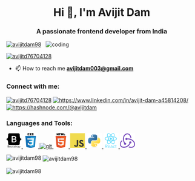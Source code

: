 <h1 align="center">Hi 👋, I'm Avijit Dam</h1>
<h3 align="center">A passionate frontend developer from India</h3>
<img align="right" alt="coding" width="400" src="https://camo.githubusercontent.com/5ddf73ad3a205111cf8c686f687fc216c2946a75005718c8da5b837ad9de78c9/68747470733a2f2f7468756d62732e6766796361742e636f6d2f4576696c4e657874446576696c666973682d736d616c6c2e676966"



<p align="left"> <a href="https://github.com/ryo-ma/github-profile-trophy"><img src="https://github-profile-trophy.vercel.app/?username=avijitdam98" alt="avijitdam98" /></a> </p>

<p align="left"> <a href="https://twitter.com/avijitd76704128" target="blank"><img src="https://img.shields.io/twitter/follow/avijitd76704128?logo=twitter&style=for-the-badge" alt="avijitd76704128" /></a> </p>

- 📫 How to reach me **avijitdam003@gmail.com**

<h3 align="left">Connect with me:</h3>
<p align="left">
<a href="https://twitter.com/avijitd76704128" target="blank"><img align="center" src="https://raw.githubusercontent.com/rahuldkjain/github-profile-readme-generator/master/src/images/icons/Social/twitter.svg" alt="avijitd76704128" height="30" width="40" /></a>
<a href="https://linkedin.com/in/https://www.linkedin.com/in/avijit-dam-a45814208/" target="blank"><img align="center" src="https://raw.githubusercontent.com/rahuldkjain/github-profile-readme-generator/master/src/images/icons/Social/linked-in-alt.svg" alt="https://www.linkedin.com/in/avijit-dam-a45814208/" height="30" width="40" /></a>
<a href="https://hashnode.com/https://hashnode.com/@avijitdam" target="blank"><img align="center" src="https://raw.githubusercontent.com/rahuldkjain/github-profile-readme-generator/master/src/images/icons/Social/hashnode.svg" alt="https://hashnode.com/@avijitdam" height="30" width="40" /></a>
</p>

<h3 align="left">Languages and Tools:</h3>
<p align="left"> <a href="https://getbootstrap.com" target="_blank" rel="noreferrer"> <img src="https://raw.githubusercontent.com/devicons/devicon/master/icons/bootstrap/bootstrap-plain-wordmark.svg" alt="bootstrap" width="40" height="40"/> </a> <a href="https://www.w3schools.com/css/" target="_blank" rel="noreferrer"> <img src="https://raw.githubusercontent.com/devicons/devicon/master/icons/css3/css3-original-wordmark.svg" alt="css3" width="40" height="40"/> </a> <a href="https://git-scm.com/" target="_blank" rel="noreferrer"> <img src="https://www.vectorlogo.zone/logos/git-scm/git-scm-icon.svg" alt="git" width="40" height="40"/> </a> <a href="https://www.w3.org/html/" target="_blank" rel="noreferrer"> <img src="https://raw.githubusercontent.com/devicons/devicon/master/icons/html5/html5-original-wordmark.svg" alt="html5" width="40" height="40"/> </a> <a href="https://developer.mozilla.org/en-US/docs/Web/JavaScript" target="_blank" rel="noreferrer"> <img src="https://raw.githubusercontent.com/devicons/devicon/master/icons/javascript/javascript-original.svg" alt="javascript" width="40" height="40"/> </a> <a href="https://www.python.org" target="_blank" rel="noreferrer"> <img src="https://raw.githubusercontent.com/devicons/devicon/master/icons/python/python-original.svg" alt="python" width="40" height="40"/> </a> <a href="https://reactjs.org/" target="_blank" rel="noreferrer"> <img src="https://raw.githubusercontent.com/devicons/devicon/master/icons/react/react-original-wordmark.svg" alt="react" width="40" height="40"/> </a> <a href="https://redux.js.org" target="_blank" rel="noreferrer"> <img src="https://raw.githubusercontent.com/devicons/devicon/master/icons/redux/redux-original.svg" alt="redux" width="40" height="40"/> </a> </p>

<p><img align="left" src="https://github-readme-stats.vercel.app/api/top-langs?username=avijitdam98&show_icons=true&locale=en&layout=compact" alt="avijitdam98" /></p>

<p>&nbsp;<img align="center" src="https://github-readme-stats.vercel.app/api?username=avijitdam98&show_icons=true&locale=en" alt="avijitdam98" /></p>

<p><img align="center" src="https://github-readme-streak-stats.herokuapp.com/?user=avijitdam98&" alt="avijitdam98" /></p>
